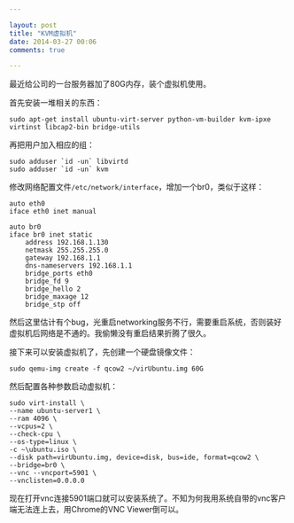 ```yaml
---

layout: post
title: "KVM虚拟机"
date: 2014-03-27 00:06
comments: true

---
```

最近给公司的一台服务器加了80G内存，装个虚拟机使用。

首先安装一堆相关的东西：

	sudo apt-get install ubuntu-virt-server python-vm-builder kvm-ipxe virtinst libcap2-bin bridge-utils

再把用户加入相应的组：

	sudo adduser `id -un` libvirtd
	sudo adduser `id -un` kvm

修改网络配置文件`/etc/network/interface`，增加一个br0，类似于这样：

	auto eth0
	iface eth0 inet manual
 
	auto br0
	iface br0 inet static
		address 192.168.1.130
		netmask 255.255.255.0
		gateway 192.168.1.1
		dns-nameservers 192.168.1.1
		bridge_ports eth0
		bridge_fd 9
		bridge_hello 2
		bridge_maxage 12
		bridge_stp off
	
然后这里估计有个bug，光重启networking服务不行，需要重启系统，否则装好虚拟机后网络是不通的。我偷懒没有重启结果折腾了很久。

接下来可以安装虚拟机了，先创建一个硬盘镜像文件：

	sudo qemu-img create -f qcow2 ~/virUbuntu.img 60G
	
然后配置各种参数启动虚拟机：

	sudo virt-install \
	--name ubuntu-server1 \
	--ram 4096 \
	--vcpus=2 \
	--check-cpu \
	--os-type=linux \
	-c ~\ubuntu.iso \
	--disk path=virUbuntu.img, device=disk, bus=ide, format=qcow2 \
	--bridge=br0 \
	--vnc --vncport=5901 \
	--vnclisten=0.0.0.0
	
现在打开vnc连接5901端口就可以安装系统了。不知为何我用系统自带的vnc客户端无法连上去，用Chrome的VNC Viewer倒可以。